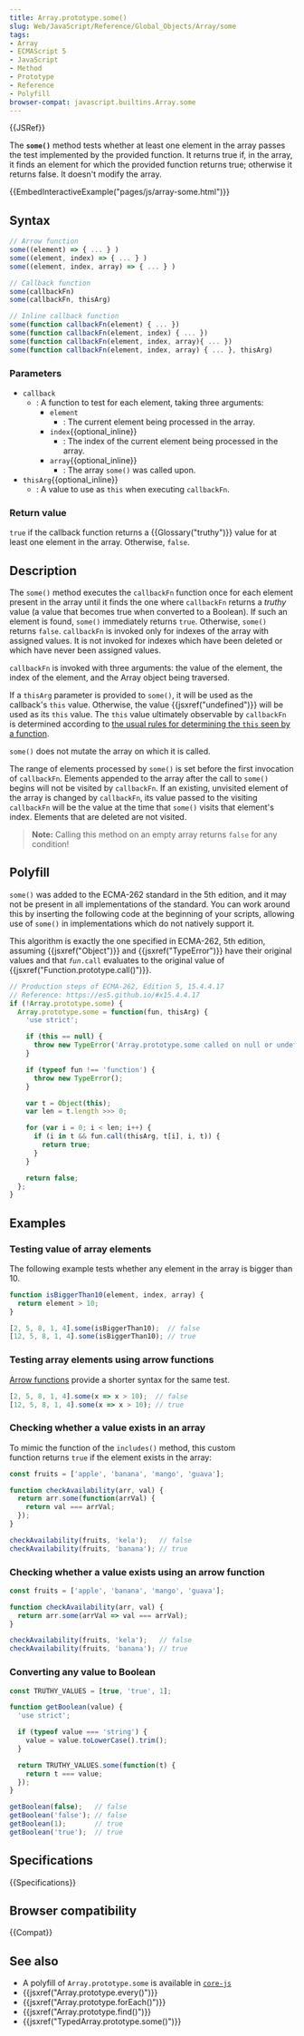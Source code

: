 ```yaml
---
title: Array.prototype.some()
slug: Web/JavaScript/Reference/Global_Objects/Array/some
tags:
- Array
- ECMAScript 5
- JavaScript
- Method
- Prototype
- Reference
- Polyfill
browser-compat: javascript.builtins.Array.some
---
```

{{JSRef}}

The **`some()`** method tests whether at least one element in the array passes
the test implemented by the provided function. It returns true if, in the array,
it finds an element for which the provided function returns true; otherwise it
returns false. It doesn't modify the array.

{{EmbedInteractiveExample("pages/js/array-some.html")}}

## Syntax

```js
// Arrow function
some((element) => { ... } )
some((element, index) => { ... } )
some((element, index, array) => { ... } )

// Callback function
some(callbackFn)
some(callbackFn, thisArg)

// Inline callback function
some(function callbackFn(element) { ... })
some(function callbackFn(element, index) { ... })
some(function callbackFn(element, index, array){ ... })
some(function callbackFn(element, index, array) { ... }, thisArg)
```

### Parameters

*   `callback`
    *   : A function to test for each element, taking three arguments:
        *   `element`
            *   : The current element being processed in the array.
        *   `index`{{optional_inline}}
            *   : The index of the current element being processed in the array.
        *   `array`{{optional_inline}}
            *   : The array `some()` was called upon.
*   `thisArg`{{optional_inline}}
    *   : A value to use as `this` when executing `callbackFn`.

### Return value

`true` if the callback function returns a {{Glossary("truthy")}} value for
at least one element in the array. Otherwise, `false`.

## Description

The `some()` method executes the `callbackFn` function once for each element
present in the array until it finds the one where `callbackFn` returns a
*truthy* value (a value that becomes true when converted to a Boolean). If such
an element is found, `some()` immediately returns `true`. Otherwise, `some()`
returns `false`. `callbackFn` is invoked only for indexes of the array with
assigned values. It is not invoked for indexes which have been deleted or which
have never been assigned values.

`callbackFn` is invoked with three arguments: the value of the element, the
index of the element, and the Array object being traversed.

If a `thisArg` parameter is provided to `some()`, it will be used as the
callback's `this` value. Otherwise, the value {{jsxref("undefined")}}
will be used as its `this` value. The `this` value ultimately observable by
`callbackFn` is determined according to
[the usual rules for determining the `this` seen by a function](/en-US/docs/Web/JavaScript/Reference/Operators/this).

`some()` does not mutate the array on which it is called.

The range of elements processed by `some()` is set before the first invocation
of `callbackFn`. Elements appended to the array after the call to `some()`
begins will not be visited by `callbackFn`. If an existing, unvisited element of
the array is changed by `callbackFn`, its value passed to the visiting
`callbackFn` will be the value at the time that `some()` visits that element's
index. Elements that are deleted are not visited.

> **Note:** Calling this method on an empty array returns `false` for any
> condition!

## Polyfill

`some()` was added to the ECMA-262 standard in the 5th edition, and it may not
be present in all implementations of the standard. You can work around this by
inserting the following code at the beginning of your scripts, allowing use of
`some()` in implementations which do not natively support it.

This algorithm is exactly the one specified in ECMA-262, 5th edition, assuming
{{jsxref("Object")}} and {{jsxref("TypeError")}} have their
original values and that <code><var>fun</var>.call</code> evaluates to the
original value of {{jsxref("Function.prototype.call()")}}.

```js
// Production steps of ECMA-262, Edition 5, 15.4.4.17
// Reference: https://es5.github.io/#x15.4.4.17
if (!Array.prototype.some) {
  Array.prototype.some = function(fun, thisArg) {
    'use strict';

    if (this == null) {
      throw new TypeError('Array.prototype.some called on null or undefined');
    }

    if (typeof fun !== 'function') {
      throw new TypeError();
    }

    var t = Object(this);
    var len = t.length >>> 0;

    for (var i = 0; i < len; i++) {
      if (i in t && fun.call(thisArg, t[i], i, t)) {
        return true;
      }
    }

    return false;
  };
}
```

## Examples

### Testing value of array elements

The following example tests whether any element in the array is bigger than 10.

```js
function isBiggerThan10(element, index, array) {
  return element > 10;
}

[2, 5, 8, 1, 4].some(isBiggerThan10);  // false
[12, 5, 8, 1, 4].some(isBiggerThan10); // true
```

### Testing array elements using arrow functions

[Arrow functions](/en-US/docs/Web/JavaScript/Reference/Functions/Arrow_functions)
provide a shorter syntax for the same test.

```js
[2, 5, 8, 1, 4].some(x => x > 10);  // false
[12, 5, 8, 1, 4].some(x => x > 10); // true
```

### Checking whether a value exists in an array

To mimic the function of the `includes()` method, this custom function returns
`true` if the element exists in the array:

```js
const fruits = ['apple', 'banana', 'mango', 'guava'];

function checkAvailability(arr, val) {
  return arr.some(function(arrVal) {
    return val === arrVal;
  });
}

checkAvailability(fruits, 'kela');   // false
checkAvailability(fruits, 'banana'); // true
```

### Checking whether a value exists using an arrow function

```js
const fruits = ['apple', 'banana', 'mango', 'guava'];

function checkAvailability(arr, val) {
  return arr.some(arrVal => val === arrVal);
}

checkAvailability(fruits, 'kela');   // false
checkAvailability(fruits, 'banana'); // true
```

### Converting any value to Boolean

```js
const TRUTHY_VALUES = [true, 'true', 1];

function getBoolean(value) {
  'use strict';

  if (typeof value === 'string') {
    value = value.toLowerCase().trim();
  }

  return TRUTHY_VALUES.some(function(t) {
    return t === value;
  });
}

getBoolean(false);   // false
getBoolean('false'); // false
getBoolean(1);       // true
getBoolean('true');  // true
```

## Specifications

{{Specifications}}

## Browser compatibility

{{Compat}}

## See also

*   A polyfill of `Array.prototype.some` is available in
    [`core-js`](https://github.com/zloirock/core-js#ecmascript-array)
*   {{jsxref("Array.prototype.every()")}}
*   {{jsxref("Array.prototype.forEach()")}}
*   {{jsxref("Array.prototype.find()")}}
*   {{jsxref("TypedArray.prototype.some()")}}
